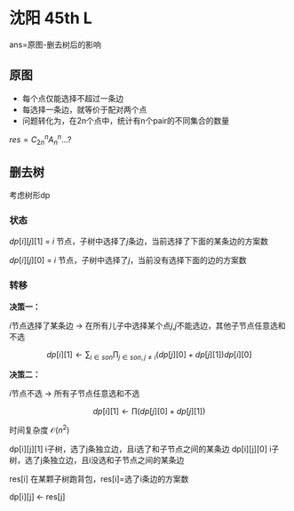 # 沈阳 45th L

ans=原图-删去树后的影响

## 原图

- 每个点仅能选择不超过一条边
- 每选择一条边，就等价于配对两个点
- 问题转化为，在2n个点中，统计有n个pair的不同集合的数量

$res=C_{2n}^n A_n^n...?$

## 删去树

考虑树形dp

### 状态

$dp[i][j][1]$ = $i$ 节点，子树中选择了$j$条边，当前选择了下面的某条边的方案数

$dp[i][j][0]$ = $i$ 节点，子树中选择了$j$，当前没有选择下面的边的方案数

### 转移

**决策一：**

$i$节点选择了某条边 $\rightarrow$ 在所有儿子中选择某个点$j$,$j$不能选边，其他子节点任意选和不选

$$dp[i][1] \leftarrow \sum_{i\in son} \prod_{j\in son,j\neq i} {(dp[j][0]+dp[j][1]) dp[i][0] }$$

**决策二：**

$i$节点不选 $\rightarrow$ 所有子节点任意选和不选

$$dp[i][1] \leftarrow \prod{(dp[j][0]+dp[j][1])} $$ 

时间复杂度 $\mathcal{O}(n^2)$





dp[i][j][1] i子树，选了j条独立边，且i选了和子节点之间的某条边
dp[i][j][0] i子树，选了j条独立边，且i没选和子节点之间的某条边

res[i] 在某颗子树跑背包，res[i]=选了i条边的方案数

dp[i][j] <- res[j]